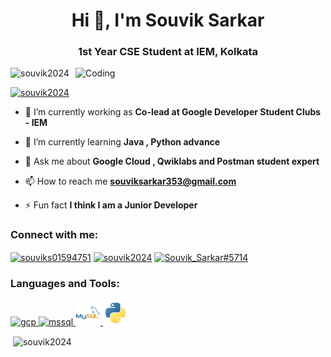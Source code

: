 <h1 align="center">Hi 👋, I'm Souvik Sarkar</h1>
<h3 align="center">1st Year CSE Student at IEM, Kolkata</h3>
<img align="right" alt="Coding" width="400" src="https://c.tenor.com/flflC6GFzO8AAAAd/sultan-alrefaei-programmer.gif">



<p align="left"> <img src="https://komarev.com/ghpvc/?username=souvik2024&label=Profile%20views&color=0e75b6&style=flat" alt="souvik2024" /> </p>

<p align="left"> <a href="https://github.com/ryo-ma/github-profile-trophy"><img src="https://github-profile-trophy.vercel.app/?username=souvik2024" alt="souvik2024" /></a> </p>

- 🔭 I’m currently working as **Co-lead at Google Developer Student Clubs - IEM**

- 🌱 I’m currently learning **Java , Python advance**

- 💬 Ask me about **Google Cloud , Qwiklabs and Postman student expert**

- 📫 How to reach me **souviksarkar353@gmail.com**

- ⚡ Fun fact **I think I am a Junior Developer**

<h3 align="left">Connect with me:</h3>
<p align="left">
<a href="https://twitter.com/souviks01594751" target="blank"><img align="center" src="https://raw.githubusercontent.com/rahuldkjain/github-profile-readme-generator/master/src/images/icons/Social/twitter.svg" alt="souviks01594751" height="30" width="40" /></a>
<a href="https://linkedin.com/in/souvik2024" target="blank"><img align="center" src="https://raw.githubusercontent.com/rahuldkjain/github-profile-readme-generator/master/src/images/icons/Social/linked-in-alt.svg" alt="souvik2024" height="30" width="40" /></a>
<a href="https://discord.gg/Souvik_Sarkar#5714" target="blank"><img align="center" src="https://raw.githubusercontent.com/rahuldkjain/github-profile-readme-generator/master/src/images/icons/Social/discord.svg" alt="Souvik_Sarkar#5714" height="30" width="40" /></a>
</p>

<h3 align="left">Languages and Tools:</h3>
<p align="left"> <a href="https://cloud.google.com" target="_blank" rel="noreferrer"> <img src="https://www.vectorlogo.zone/logos/google_cloud/google_cloud-icon.svg" alt="gcp" width="40" height="40"/> </a> <a href="https://www.microsoft.com/en-us/sql-server" target="_blank" rel="noreferrer"> <img src="https://www.svgrepo.com/show/303229/microsoft-sql-server-logo.svg" alt="mssql" width="40" height="40"/> </a> <a href="https://www.mysql.com/" target="_blank" rel="noreferrer"> <img src="https://raw.githubusercontent.com/devicons/devicon/master/icons/mysql/mysql-original-wordmark.svg" alt="mysql" width="40" height="40"/> </a> <a href="https://www.python.org" target="_blank" rel="noreferrer"> <img src="https://raw.githubusercontent.com/devicons/devicon/master/icons/python/python-original.svg" alt="python" width="40" height="40"/> </a> </p>

<p>&nbsp;<img align="center" src="https://github-readme-stats.vercel.app/api?username=souvik2024&show_icons=true&locale=en" alt="souvik2024" /></p>
